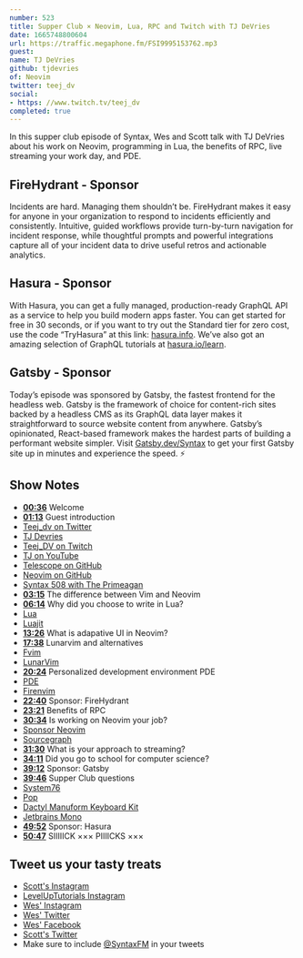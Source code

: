 ```yaml
---
number: 523
title: Supper Club × Neovim, Lua, RPC and Twitch with TJ DeVries
date: 1665748800604
url: https://traffic.megaphone.fm/FSI9995153762.mp3
guest: 
name: TJ DeVries
github: tjdevries
of: Neovim
twitter: teej_dv
social: 
- https: //www.twitch.tv/teej_dv
completed: true
---
```


In this supper club episode of Syntax, Wes and Scott talk with TJ DeVries about his work on Neovim, programming in Lua, the benefits of RPC, live streaming your work day, and PDE.

## FireHydrant - Sponsor

Incidents are hard. Managing them shouldn’t be. FireHydrant makes it easy for anyone in your organization to respond to incidents efficiently and consistently. Intuitive, guided workflows provide turn-by-turn navigation for incident response, while thoughtful prompts and powerful integrations capture all of your incident data to drive useful retros and actionable analytics.

## Hasura - Sponsor

With Hasura, you can get a fully managed, production-ready GraphQL API as a service to help you build modern apps faster. You can get started for free in 30 seconds, or if you want to try out the Standard tier for zero cost, use the code “TryHasura” at this link: [hasura.info](https://hasura.info/freetrial). We’ve also got an amazing selection of GraphQL tutorials at [hasura.io/learn](https://hasura.io/learn).

## Gatsby - Sponsor

Today’s episode was sponsored by Gatsby, the fastest frontend for the headless web. Gatsby is the framework of choice for content-rich sites backed by a headless CMS as its GraphQL data layer makes it straightforward to source website content from anywhere. Gatsby’s opinionated, React-based framework makes the hardest parts of building a performant website simpler. Visit [Gatsby.dev/Syntax](https://gatsby.dev/Syntax) to get your first Gatsby site up in minutes and experience the speed. ⚡️

## Show Notes

- **[00:36](#t=00:36)** Welcome
- **[01:13](#t=01:13)** Guest introduction
- [Teej_dv on Twitter](https://twitter.com/teej_dv)
- [TJ Devries](https://github.com/tjdevries/)
- [Teej_DV on Twitch](https://www.twitch.tv/teej_dv)
- [TJ on YouTube](https://www.youtube.com/c/TjDeVries)
- [Telescope on GitHub](https://github.com/nvim-telescope/telescope.nvim)
- [Neovim on GitHub](https://github.com/neovim/neovim)
- [Syntax 508 with The Primeagan](https://syntax.fm/show/508/supper-club-the-primeagan-vim-streaming-rust-all-around-interesting-guy)
- **[03:15](#t=03:15)** The difference between Vim and Neovim
- **[06:14](#t=06:14)** Why did you choose to write in Lua?
- [Lua](https://www.lua.org)
- [Luajit](http://luajit.org/luajit.html)
- **[13:26](#t=13:26)** What is adapative UI in Neovim?
- **[17:38](#t=17:38)** Lunarvim and alternatives
- [Fvim](https://github.com/yatli/fvim)
- [LunarVim](https://www.lunarvim.org)
- **[20:24](#t=20:24)** Personalized development environment PDE
- [PDE](https://www.youtube.com/watch?v=QMVIJhC9Veg)
- [Firenvim](https://github.com/glacambre/firenvim)
- **[22:40](#t=22:40)** Sponsor: FireHydrant
- **[23:21](#t=23:21)** Benefits of RPC
- **[30:34](#t=30:34)** Is working on Neovim your job?
- [Sponsor Neovim](https://github.com/sponsors/neovim)
- [Sourcegraph](https://sourcegraph.com)
- **[31:30](#t=31:30)** What is your approach to streaming?
- **[34:11](#t=34:11)** Did you go to school for computer science?
- **[39:12](#t=39:12)** Sponsor: Gatsby
- **[39:46](#t=39:46)** Supper Club questions
- [System76](https://system76.com)
- [Pop](https://pop.system76.com)
- [Dactyl Manuform Keyboard Kit](https://www.diykeyboards.com/keyboards/keyboard-kits/product/dactyl-manuform-kit)
- [Jetbrains Mono](https://www.jetbrains.com/lp/mono/)
- **[49:52](#t=49:52)** Sponsor: Hasura
- **[50:47](#t=50:47)** SIIIIICK ××× PIIIICKS ×××

## Tweet us your tasty treats

- [Scott's Instagram](https://www.instagram.com/stolinski/)
- [LevelUpTutorials Instagram](https://www.instagram.com/LevelUpTutorials/)
- [Wes' Instagram](https://www.instagram.com/wesbos/)
- [Wes' Twitter](https://twitter.com/wesbos)
- [Wes' Facebook](https://www.facebook.com/wesbos.developer)
- [Scott's Twitter](https://twitter.com/stolinski)
- Make sure to include [@SyntaxFM](https://twitter.com/SyntaxFM) in your tweets
